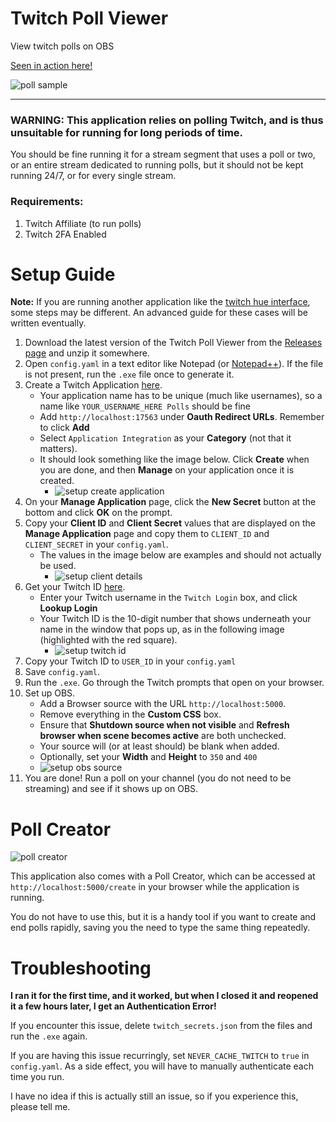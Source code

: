 # Twitch Poll Viewer #

View twitch polls on OBS

[Seen in action here!](https://www.youtube.com/watch?v=srGyEhWmtGM)

![poll sample](deploy/assets/poll_sample.png)

---

### WARNING: This application relies on polling Twitch, and is thus unsuitable for running for long periods of time. ###

You should be fine running it for a stream segment that uses a poll or two, or an entire stream dedicated to running polls, but it should not be kept running 24/7, or for every single stream.

### Requirements: ###

1. Twitch Affiliate (to run polls)
2. Twitch 2FA Enabled

# Setup Guide #

**Note:** If you are running another application like the [twitch hue interface](https://github.com/Roadcrosser/channelpoint-hue), some steps may be different. An advanced guide for these cases will be written eventually.

1. Download the latest version of the Twitch Poll Viewer from the [Releases page](https://github.com/Roadcrosser/twitch-poll-viewer/releases) and unzip it somewhere.
2. Open `config.yaml` in a text editor like Notepad (or [Notepad++](https://notepad-plus-plus.org/)). If the file is not present, run the `.exe` file once to generate it.
3. Create a Twitch Application [here](https://dev.twitch.tv/console/apps/create).
    - Your application name has to be unique (much like usernames), so a name like `YOUR_USERNAME_HERE Polls` should be fine
    - Add `http://localhost:17563` under **Oauth Redirect URLs**. Remember to click **Add**
    - Select `Application Integration` as your **Category** (not that it matters).
    - It should look something like the image below. Click **Create** when you are done, and then **Manage** on your application once it is created.
        - ![setup create application](deploy/assets/setup_create_application.png)
4. On your **Manage Application** page, click the **New Secret** button at the bottom and click **OK** on the prompt.
5. Copy your **Client ID** and **Client Secret** values that are displayed on the **Manage Application** page and copy them to `CLIENT_ID` and `CLIENT_SECRET` in your `config.yaml`.
    - The values in the image below are examples and should not actually be used.
        -  ![setup client details](deploy/assets/setup_client_details.png)
6. Get your Twitch ID [here](https://codepen.io/Alca/full/RwaredM).
    - Enter your Twitch username in the `Twitch Login` box, and click **Lookup Login**
    - Your Twitch ID is the 10-digit number that shows underneath your name in the window that pops up, as in the following image (highlighted with the red square).
        - ![setup twitch id](deploy/assets/setup_twitch_id.png)
7. Copy your Twitch ID to `USER_ID` in your `config.yaml`
8. Save `config.yaml`.
9. Run the `.exe`. Go through the Twitch prompts that open on your browser.
10. Set up OBS.
    - Add a Browser source with the URL `http://localhost:5000`.
    - Remove everything in the **Custom CSS** box.
    - Ensure that **Shutdown source when not visible** and **Refresh browser when scene becomes active** are both unchecked.
    - Your source will (or at least should) be blank when added.
    - Optionally, set your **Width** and **Height** to `350` and `400`
    - ![setup obs source](deploy/assets/setup_obs_source.png)
11. You are done! Run a poll on your channel (you do not need to be streaming) and see if it shows up on OBS.

# Poll Creator #

![poll creator](deploy/assets/poll_creator.png)

This application also comes with a Poll Creator, which can be accessed at `http://localhost:5000/create` in your browser while the application is running.

You do not have to use this, but it is a handy tool if you want to create and end polls rapidly, saving you the need to type the same thing repeatedly.

# Troubleshooting #

**I ran it for the first time, and it worked, but when I closed it and reopened it a few hours later, I get an Authentication Error!**

If you encounter this issue, delete `twitch_secrets.json` from the files and run the `.exe` again.

If you are having this issue recurringly, set `NEVER_CACHE_TWITCH` to `true` in `config.yaml`. As a side effect, you will have to manually authenticate each time you run.

I have no idea if this is actually still an issue, so if you experience this, please tell me. 